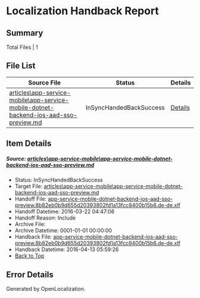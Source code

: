 # <a name='report-top'></a> Localization Handback Report

## Summary
 Total Files | 1

## File List
 Source File | Status | Details 
 ----------- | ------ | ------- 
 [articles\app-service-mobile\app-service-mobile-dotnet-backend-ios-aad-sso-preview.md](https://github.com/OpenLocalizationTest/azuretest/blob/bfebe61979af68e9405312844cb63c9a12299ae0/articles/app-service-mobile/app-service-mobile-dotnet-backend-ios-aad-sso-preview.md) | InSyncHandedBackSuccess | [Details](#89b9d263d13b9935473aec2f0def6c809ea303394442)

## Item Details
##### <a name='89b9d263d13b9935473aec2f0def6c809ea303394442'></a> Source: [articles\app-service-mobile\app-service-mobile-dotnet-backend-ios-aad-sso-preview.md](https://github.com/OpenLocalizationTest/azuretest/blob/bfebe61979af68e9405312844cb63c9a12299ae0/articles/app-service-mobile/app-service-mobile-dotnet-backend-ios-aad-sso-preview.md)
* Status: InSyncHandedBackSuccess
* Target File: [articles\app-service-mobile\app-service-mobile-dotnet-backend-ios-aad-sso-preview.md](https://github.com/OpenLocalizationTestOrg/azure-content-dede-test/blob/c178b7cb65ea7656e0a6799211f88879e758b695/articles/app-service-mobile/app-service-mobile-dotnet-backend-ios-aad-sso-preview.md)
* Handoff File: [app-service-mobile-dotnet-backend-ios-aad-sso-preview.8b82eb0b9d655d20393802fd1a13fcc8400b15b6.de-de.xlf](https://github.com/OpenLocalizationTest/azuretest.handoff/blob/0dd93ed852211ee129d72d411eebd21661c2ae36/ol-handoff/OpenLocalizationTestOrg/azure-content-dede-test/master/test-priority-high/app-service-mobile-dotnet-backend-ios-aad-sso-preview.8b82eb0b9d655d20393802fd1a13fcc8400b15b6.de-de.xlf)
* Handoff Datetime: 2016-03-22 04:47:06
* Handoff Reason: Include
* Archive File: 
* Archive Datetime: 0001-01-01 00:00:00
* Handback File: [app-service-mobile-dotnet-backend-ios-aad-sso-preview.8b82eb0b9d655d20393802fd1a13fcc8400b15b6.de-de.xlf](https://github.com/OpenLocalizationTest/azuretest.handback/blob/86fbe6f0b5779b6b62c8f8774f06896534ab980d/ol-handback/OpenLocalizationTestOrg/azure-content-dede-test/master/test-priority-high/app-service-mobile-dotnet-backend-ios-aad-sso-preview.8b82eb0b9d655d20393802fd1a13fcc8400b15b6.de-de.xlf)
* Handback Datetime: 2016-04-13 05:59:26
* [Back to Top](#report-top)


## Error Details

Generated by OpenLocalization.
